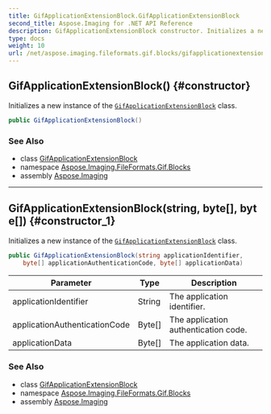 ```yaml
---
title: GifApplicationExtensionBlock.GifApplicationExtensionBlock
second_title: Aspose.Imaging for .NET API Reference
description: GifApplicationExtensionBlock constructor. Initializes a new instance of the GifApplicationExtensionBlock class
type: docs
weight: 10
url: /net/aspose.imaging.fileformats.gif.blocks/gifapplicationextensionblock/gifapplicationextensionblock/
---
```

## GifApplicationExtensionBlock() {#constructor}

Initializes a new instance of the [`GifApplicationExtensionBlock`](../) class.

```csharp
public GifApplicationExtensionBlock()
```

### See Also

* class [GifApplicationExtensionBlock](../)
* namespace [Aspose.Imaging.FileFormats.Gif.Blocks](../../gifapplicationextensionblock/)
* assembly [Aspose.Imaging](../../../)

---

## GifApplicationExtensionBlock(string, byte[], byte[]) {#constructor_1}

Initializes a new instance of the [`GifApplicationExtensionBlock`](../) class.

```csharp
public GifApplicationExtensionBlock(string applicationIdentifier, 
    byte[] applicationAuthenticationCode, byte[] applicationData)
```

| Parameter | Type | Description |
| --- | --- | --- |
| applicationIdentifier | String | The application identifier. |
| applicationAuthenticationCode | Byte[] | The application authentication code. |
| applicationData | Byte[] | The application data. |

### See Also

* class [GifApplicationExtensionBlock](../)
* namespace [Aspose.Imaging.FileFormats.Gif.Blocks](../../gifapplicationextensionblock/)
* assembly [Aspose.Imaging](../../../)


